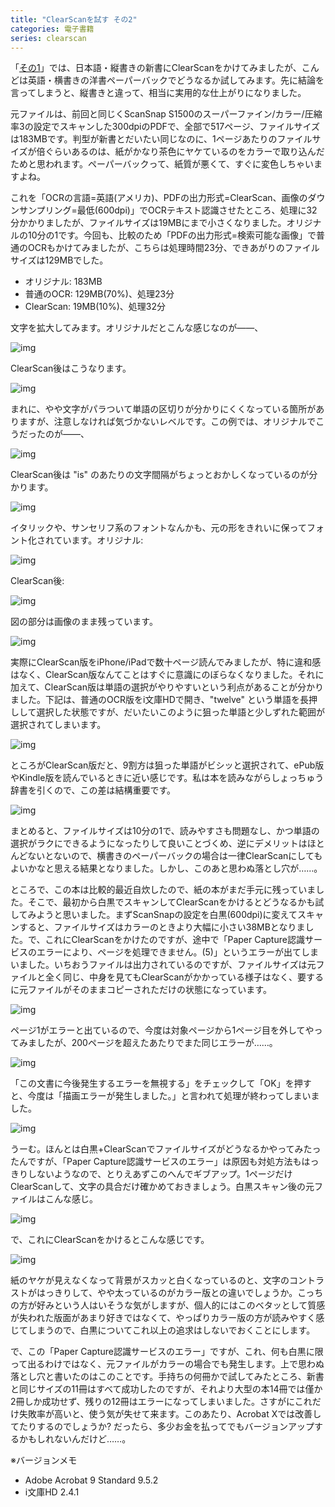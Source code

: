 ```yaml
---
title: "ClearScanを試す その2"
categories: 電子書籍
series: clearscan
---
```


「[その1](20120902.html)」では、日本語・縦書きの新書にClearScanをかけてみましたが、こんどは英語・横書きの洋書ペーパーバックでどうなるか試してみます。先に結論を言ってしまうと、縦書きと違って、相当に実用的な仕上がりになりました。

元ファイルは、前回と同じくScanSnap S1500のスーパーファイン/カラー/圧縮率3の設定でスキャンした300dpiのPDFで、全部で517ページ、ファイルサイズは183MBです。判型が新書とだいたい同じなのに、1ページあたりのファイルサイズが倍ぐらいあるのは、紙がかなり茶色にヤケているのをカラーで取り込んだためと思われます。ペーパーバックって、紙質が悪くて、すぐに変色しちゃいますよね。

これを「OCRの言語=英語(アメリカ)、PDFの出力形式=ClearScan、画像のダウンサンプリング=最低(600dpi)」でOCRテキスト認識させたところ、処理に32分かかりましたが、ファイルサイズは19MBにまで小さくなりました。オリジナルの10分の1です。今回も、比較のため「PDFの出力形式=検索可能な画像」で普通のOCRもかけてみましたが、こちらは処理時間23分、できあがりのファイルサイズは129MBでした。

- オリジナル: 183MB
- 普通のOCR: 129MB(70%)、処理23分
- ClearScan: 19MB(10%)、処理32分

文字を拡大してみます。オリジナルだとこんな感じなのが――、

![img](img/20120909-001.png)

ClearScan後はこうなります。

![img](img/20120909-002.png)

まれに、やや文字がパラついて単語の区切りが分かりにくくなっている箇所がありますが、注意しなければ気づかないレベルです。この例では、オリジナルでこうだったのが――、

![img](img/20120909-003.png)

ClearScan後は "is" のあたりの文字間隔がちょっとおかしくなっているのが分かります。

![img](img/20120909-004.png)

イタリックや、サンセリフ系のフォントなんかも、元の形をきれいに保ってフォント化されています。オリジナル:

![img](img/20120909-005.png)

ClearScan後:

![img](img/20120909-006.png)

図の部分は画像のまま残っています。

![img](img/20120909-007.png)

実際にClearScan版をiPhone/iPadで数十ページ読んでみましたが、特に違和感はなく、ClearScan版なんてことはすぐに意識にのぼらなくなりました。それに加えて、ClearScan版は単語の選択がやりやすいという利点があることが分かりました。下記は、普通のOCR版をi文庫HDで開き、"twelve" という単語を長押しして選択した状態ですが、だいたいこのように狙った単語と少しずれた範囲が選択されてしまいます。

![img](img/20120909-008.png)

ところがClearScan版だと、9割方は狙った単語がビシッと選択されて、ePub版やKindle版を読んでいるときに近い感じです。私は本を読みながらしょっちゅう辞書を引くので、この差は結構重要です。

![img](img/20120909-009.png)

まとめると、ファイルサイズは10分の1で、読みやすさも問題なし、かつ単語の選択がラクにできるようになったりして良いことづくめ、逆にデメリットはほとんどないとないので、横書きのペーパーバックの場合は一律ClearScanにしてもよいかなと思える結果となりました。しかし、このあと思わぬ落とし穴が……。

ところで、この本は比較的最近自炊したので、紙の本がまだ手元に残っていました。そこで、最初から白黒でスキャンしてClearScanをかけるとどうなるかも試してみようと思いました。まずScanSnapの設定を白黒(600dpi)に変えてスキャンすると、ファイルサイズはカラーのときより大幅に小さい38MBとなりました。で、これにClearScanをかけたのですが、途中で「Paper Capture認識サービスのエラーにより、ページを処理できません。(5)」というエラーが出てしまいました。いちおうファイルは出力されているのですが、ファイルサイズは元ファイルと全く同じ、中身を見てもClearScanがかかっている様子はなく、要するに元ファイルがそのままコピーされただけの状態になっています。

![img](img/20120909-010.png)

ページ1がエラーと出ているので、今度は対象ページから1ページ目を外してやってみましたが、200ページを超えたあたりでまた同じエラーが……。

![img](img/20120909-011.png)

「この文書に今後発生するエラーを無視する」をチェックして「OK」を押すと、今度は「描画エラーが発生しました。」と言われて処理が終わってしまいました。

![img](img/20120909-012.png)

うーむ。ほんとは白黒+ClearScanでファイルサイズがどうなるかやってみたったんですが、「Paper Capture認識サービスのエラー」は原因も対処方法もはっきりしないようなので、とりえあずこのへんでギブアップ。1ページだけClearScanして、文字の具合だけ確かめておきましょう。白黒スキャン後の元ファイルはこんな感じ。

![img](img/20120909-013.png)

で、これにClearScanをかけるとこんな感じです。

![img](img/20120909-014.png)

紙のヤケが見えなくなって背景がスカッと白くなっているのと、文字のコントラストがはっきりして、やや太っているのがカラー版との違いでしょうか。こっちの方が好みという人はいそうな気がしますが、個人的にはこのベタッとして質感が失われた版面があまり好きではなくて、やっぱりカラー版の方が読みやすく感じてしまうので、白黒についてこれ以上の追求はしないでおくことにします。

で、この「Paper Capture認識サービスのエラー」ですが、これ、何も白黒に限って出るわけではなく、元ファイルがカラーの場合でも発生します。上で思わぬ落とし穴と書いたのはこのことです。手持ちの何冊かで試してみたところ、新書と同じサイズの11冊はすべて成功したのですが、それより大型の本14冊では僅か2冊しか成功せず、残りの12冊はエラーになってしまいました。さすがにこれだけ失敗率が高いと、使う気が失せて来ます。このあたり、Acrobat Xでは改善してたりするのでしょうか? だったら、多少お金を払ってでもバージョンアップするかもしれないんだけど……。

※バージョンメモ

- Adobe Acrobat 9 Standard 9.5.2
- i文庫HD 2.4.1
